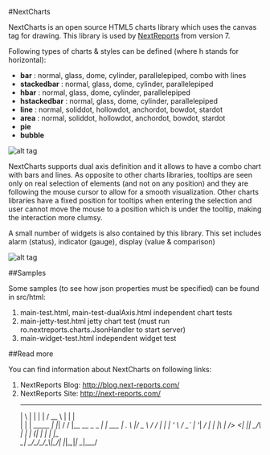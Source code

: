 #NextCharts

NextCharts is an open source HTML5 charts library which uses the canvas tag for drawing. This library is used by [NextReports](https://github.com/nextreports/nextreports) from version 7.

Following types of charts & styles can be defined (where h stands for horizontal):  
  
* __bar__ : normal, glass, dome, cylinder, parallelepiped, combo with lines  
* __stackedbar__ : normal, glass, dome, cylinder, parallelepiped  
* __hbar__ : normal, glass, dome, cylinder, parallelepiped  
* __hstackedbar__ : normal, glass, dome, cylinder, parallelepiped  
* __line__ : normal, soliddot, hollowdot, anchordot, bowdot, stardot  
* __area__ : normal, soliddot, hollowdot, anchordot, bowdot, stardot  
* __pie__  
* __bubble__

![alt tag](http://2.bp.blogspot.com/-ouJicYwR4D0/Uv3pAiWORgI/AAAAAAAAJDo/a6RxWpXU3QM/s1600/NextServerCharts-white.png)

NextCharts supports dual axis definition and it allows to have a combo chart with bars and lines. As opposite to other charts libraries, tooltips are seen only on real selection of elements (and not on any position) and they are following the mouse cursor to allow for a smooth visualization. Other charts libraries have a fixed position for tooltips when entering the selection and user cannot move the mouse to  a position which is under the tooltip, making the interaction more clumsy.

A small number of widgets is also contained by this library. This set includes alarm (status), indicator (gauge), display (value & comparison)

![alt tag](http://2.bp.blogspot.com/-1lSssWLMPOs/U5hWOr0pwWI/AAAAAAAAJf8/Eof9uAbvvm4/s1600/a2.png)

##Samples

Some samples (to see how json properties must be specified) can be found in src/html:

1. main-test.html, main-test-dualAxis.html    independent chart tests
2. main-jetty-test.html                       jetty chart test (must run ro.nextreports.charts.JsonHandler to start server)
3. main-widget-test.html                      independent widget test   

##Read more

You can find information about NextCharts on following links:

1. NextReports Blog: http://blog.next-reports.com/
2. NextReports Site: http://next-reports.com/
     _   _           _   _____ _                _       
    | \ | |         | | /  __ \ |              | |      
    |  \| | _____  _| |_| /  \/ |__   __ _ _ __| |_ ___ 
    | . \ |/ _ \ \/ / __| |   | '_ \ / _` | '__| __/ __|
    | |\  |  __/>  <| |_| \__/\ | | | (_| | |  | |_\__ \
    \_| \_/\___/_/\_\\__|\____/_| |_|\__,_|_|   \__|___/
                                                          
                                                                                                        